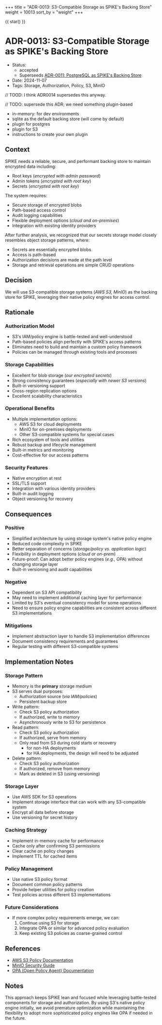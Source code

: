 +++
title = "ADR-0013: S3-Compatible Storage as SPIKE's Backing Store"
weight = 10013
sort_by = "weight"
+++

{{ star() }}

# ADR-0013: S3-Compatible Storage as SPIKE's Backing Store

- Status:
  - accepted
  - Superseeds [ADR-0011: PostgreSQL as SPIKE's Backing Store](adrs/adr-0011.md)
- Date: 2024-11-07
- Tags: Storage, Authorization, Policy, S3, MinIO

// TOOD: I think ADR0014 supersedes this anyway.

// TODO: supersede this ADR; we need something plugin-based
- in-memory: for dev environments
- sqlite as the default backing store (will come by default)
- plugin for postgres
- plugin for S3
- instructions to create your own plugin

## Context

SPIKE needs a reliable, secure, and performant backing store to maintain encrypted 
data including:
- Root keys (*encrypted with admin password*)
- Admin tokens (*encrypted with root key*)
- Secrets (*encrypted with root key*)

The system requires:
- Secure storage of encrypted blobs
- Path-based access control
- Audit logging capabilities
- Flexible deployment options (*cloud and on-premises*)
- Integration with existing identity providers

After further analysis, we recognized that our secrets storage model closely 
resembles object storage patterns, where:
- Secrets are essentially encrypted blobs
- Access is path-based
- Authorization decisions are made at the path level
- Storage and retrieval operations are simple CRUD operations

## Decision

We will use S3-compatible storage systems (*AWS S3, MinIO*) as the backing 
store for SPIKE, leveraging their native policy engines for access control.

## Rationale

### Authorization Model
- S3's IAM/policy engine is battle-tested and well-understood
- Path-based policies align perfectly with SPIKE's access patterns
- Eliminates need to build and maintain a custom policy framework
- Policies can be managed through existing tools and processes

### Storage Capabilities
- Excellent for blob storage (*our encrypted secrets*)
- Strong consistency guarantees (*especially with newer S3 versions*)
- Built-in versioning support
- Cross-region replication options
- Excellent scalability characteristics

### Operational Benefits
- Multiple implementation options:
  - AWS S3 for cloud deployments
  - MinIO for on-premises deployments
  - Other S3-compatible systems for special cases
- Rich ecosystem of tools and utilities
- Robust backup and lifecycle management
- Built-in metrics and monitoring
- Cost-effective for our access patterns

### Security Features
- Native encryption at rest
- SSL/TLS support
- Integration with various identity providers
- Built-in audit logging
- Object versioning for recovery

## Consequences

### Positive
- Simplified architecture by using storage system's native policy engine
- Reduced code complexity in SPIKE
- Better separation of concerns (*storage/policy vs. application logic*)
- Flexibility in deployment options (*cloud or on-prem*)
- Future-proof: Can adopt better policy engines (*e.g., OPA*) without changing 
  storage layer
- Built-in versioning and audit capabilities

### Negative
- Dependent on S3 API compatibility
- May need to implement additional caching layer for performance
- Limited by S3's eventual consistency model for some operations
- Need to ensure policy engine capabilities are consistent across different 
  S3 implementations

### Mitigations
- Implement abstraction layer to handle S3 implementation differences
- Document consistency requirements and guarantees
- Regular testing with different S3-compatible systems

## Implementation Notes

### Storage Pattern
* Memory is the **primary** storage medium
* S3 serves dual purposes:
  * Authorization source (*via IAM/policies*)
  * Persistent backup store
* Write pattern:
  * Check S3 policy authorization
  * If authorized, write to memory
  * Asynchronously write to S3 for persistence
* Read pattern:
  * Check S3 policy authorization
  * If authorized, serve from memory
  * Only read from S3 during cold starts or recovery 
    * for non-HA deployments
    * for HA deployments, the design will need to be adjusted
* Delete pattern:
  * Check S3 policy authorization
  * If authorized, remove from memory
  * Mark as deleted in S3 (using versioning)

### Storage Layer
- Use AWS SDK for S3 operations
- Implement storage interface that can work with any S3-compatible system
- Encrypt all data before storage
- Use versioning for secret history

### Caching Strategy
- Implement in-memory cache for performance
- Cache only after confirming S3 permissions
- Clear cache on policy changes
- Implement TTL for cached items

### Policy Management
- Use native S3 policy format
- Document common policy patterns
- Provide helper utilities for policy creation
- Test policies across different S3 implementations

### Future Considerations
- If more complex policy requirements emerge, we can:
  1. Continue using S3 for storage
  2. Integrate OPA or similar for advanced policy evaluation
  3. Keep existing S3 policies as coarse-grained control

## References
- [AWS S3 Policy Documentation](https://docs.aws.amazon.com/AmazonS3/latest/userguide/s3-bucket-policy.html)
- [MinIO Security Guide](https://docs.min.io/docs/minio-security-guide.html)
- [OPA (Open Policy Agent) Documentation](https://www.openpolicyagent.org/docs/latest/)

## Notes

This approach keeps SPIKE lean and focused while leveraging battle-tested 
components for storage and authorization. By using S3's native policy engine 
initially, we avoid premature optimization while maintaining the flexibility to 
adopt more sophisticated policy engines like OPA if needed in the future.
